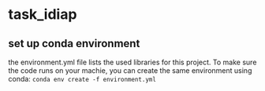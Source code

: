 # task_idiap



## set up conda environment
the environment.yml file lists the used libraries for this project. To make sure the code runs on your machie, you can create the same environment using conda:
```conda env create -f environment.yml```


